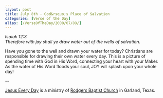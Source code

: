 ```yaml
---
layout: post
title: July 8th - God&rsquo;s Place of Salvation
categories: [Verse of the Day]
alias: [/VerseOfTheDay/2008/07/08/]
---
```


_Isaiah 12:3  
Therefore with joy shall ye draw water out of the wells of
salvation._

Have you gone to the well and drawn your water for today?
Christians are responsible for drawing their own water every day.
This is a picture of spending time with God in His Word, connecting
your heart with your Maker. As the water of His Word floods your
soul, JOY will splash upon your whole day!

 --

<a href=http://jesuseveryday.net>Jesus Every Day</a> is a ministry of <a href=http://rodgersbaptist.net>Rodgers Baptist Church</a> in Garland, Texas.
